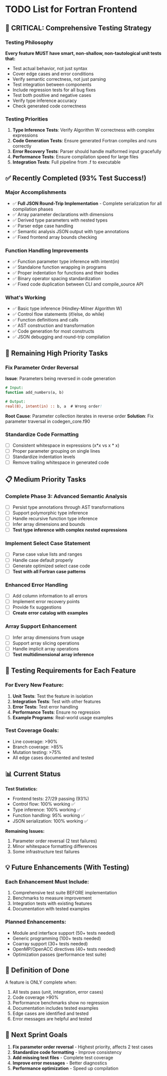 # TODO List for Fortran Frontend

## 🚨 CRITICAL: Comprehensive Testing Strategy

### Testing Philosophy
**Every feature MUST have smart, non-shallow, non-tautological unit tests that:**
- Test actual behavior, not just syntax
- Cover edge cases and error conditions
- Verify semantic correctness, not just parsing
- Test integration between components
- Include regression tests for all bug fixes
- Test both positive and negative cases
- Verify type inference accuracy
- Check generated code correctness

### Testing Priorities
1. **Type Inference Tests**: Verify Algorithm W correctness with complex expressions
2. **Code Generation Tests**: Ensure generated Fortran compiles and runs correctly
3. **Error Recovery Tests**: Parser should handle malformed input gracefully
4. **Performance Tests**: Ensure compilation speed for large files
5. **Integration Tests**: Full pipeline from .f to executable

## ✅ Recently Completed (93% Test Success!)

### Major Accomplishments
- ✅ **Full JSON Round-Trip Implementation** - Complete serialization for all compilation phases
- ✅ Array parameter declarations with dimensions
- ✅ Derived type parameters with nested types
- ✅ Parser edge case handling
- ✅ Semantic analysis JSON output with type annotations
- ✅ Fixed frontend array bounds checking

### Function Handling Improvements
- ✅ Function parameter type inference with intent(in)
- ✅ Standalone function wrapping in programs
- ✅ Proper indentation for functions and their bodies
- ✅ Binary operator spacing standardization
- ✅ Fixed code duplication between CLI and compile_source API

### What's Working
- ✅ Basic type inference (Hindley-Milner Algorithm W)
- ✅ Control flow statements (if/else, do while)
- ✅ Function definitions and calls
- ✅ AST construction and transformation
- ✅ Code generation for most constructs
- ✅ JSON debugging and round-trip compilation

## 🔧 Remaining High Priority Tasks

### Fix Parameter Order Reversal
**Issue**: Parameters being reversed in code generation
```fortran
# Input:
function add_numbers(a, b)

# Output:
real(8), intent(in) :: b, a  # Wrong order!
```
**Root Cause**: Parameter collection iterates in reverse order
**Solution**: Fix parameter traversal in codegen_core.f90

### Standardize Code Formatting
- [ ] Consistent whitespace in expressions (x*x vs x * x)
- [ ] Proper parameter grouping on single lines
- [ ] Standardize indentation levels
- [ ] Remove trailing whitespace in generated code

## 📋 Medium Priority Tasks

### Complete Phase 3: Advanced Semantic Analysis
- [ ] Persist type annotations through AST transformations
- [ ] Support polymorphic type inference
- [ ] Handle recursive function type inference
- [ ] Infer array dimensions and bounds
- [ ] **Test type inference with complex nested expressions**

### Implement Select Case Statement
- [ ] Parse case value lists and ranges
- [ ] Handle case default properly
- [ ] Generate optimized select case code
- [ ] **Test with all Fortran case patterns**

### Enhanced Error Handling
- [ ] Add column information to all errors
- [ ] Implement error recovery points
- [ ] Provide fix suggestions
- [ ] **Create error catalog with examples**

### Array Support Enhancement
- [ ] Infer array dimensions from usage
- [ ] Support array slicing operations
- [ ] Handle implicit array operations
- [ ] **Test multidimensional array inference**

## 🎯 Testing Requirements for Each Feature

### For Every New Feature:
1. **Unit Tests**: Test the feature in isolation
2. **Integration Tests**: Test with other features
3. **Error Tests**: Test error handling
4. **Performance Tests**: Ensure no regression
5. **Example Programs**: Real-world usage examples

### Test Coverage Goals:
- Line coverage: >90%
- Branch coverage: >85%
- Mutation testing: >75%
- All edge cases documented and tested

## 📊 Current Status

**Test Statistics:**
- Frontend tests: 27/29 passing (93%)
- Control flow: 100% working ✅
- Type inference: 100% working ✅
- Function handling: 95% working ✅
- JSON serialization: 100% working ✅

**Remaining Issues:**
1. Parameter order reversal (2 test failures)
2. Minor whitespace formatting differences
3. Some infrastructure test failures

## 💡 Future Enhancements (With Testing)

### Each Enhancement Must Include:
1. Comprehensive test suite BEFORE implementation
2. Benchmarks to measure improvement
3. Integration tests with existing features
4. Documentation with tested examples

### Planned Enhancements:
- Module and interface support (50+ tests needed)
- Generic programming (100+ tests needed)
- Coarray support (30+ tests needed)
- OpenMP/OpenACC directives (40+ tests needed)
- Optimization passes (performance test suite)

## 🏁 Definition of Done

A feature is ONLY complete when:
1. All tests pass (unit, integration, error cases)
2. Code coverage >90%
3. Performance benchmarks show no regression
4. Documentation includes tested examples
5. Edge cases are identified and tested
6. Error messages are helpful and tested

## 🚀 Next Sprint Goals

1. **Fix parameter order reversal** - Highest priority, affects 2 test cases
2. **Standardize code formatting** - Improve consistency
3. **Add missing test files** - Complete test coverage
4. **Improve error messages** - Better diagnostics
5. **Performance optimization** - Speed up compilation
